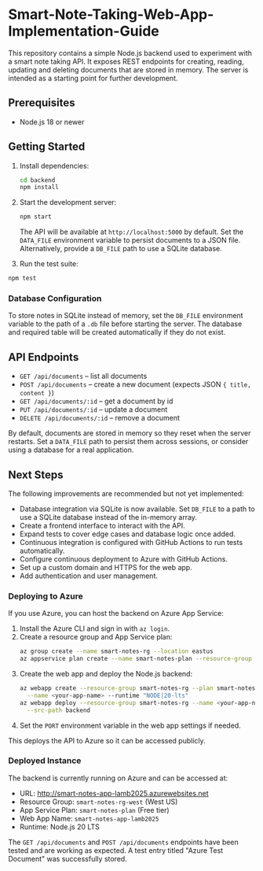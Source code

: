 # Smart-Note-Taking-Web-App-Implementation-Guide

This repository contains a simple Node.js backend used to experiment with a smart note taking API.
It exposes REST endpoints for creating, reading, updating and deleting documents that are stored in
memory. The server is intended as a starting point for further development.

## Prerequisites

- Node.js 18 or newer

## Getting Started

1. Install dependencies:

   ```bash
   cd backend
   npm install
   ```

2. Start the development server:

   ```bash
   npm start
   ```

   The API will be available at `http://localhost:5000` by default.
   Set the `DATA_FILE` environment variable to persist documents to a JSON file.
   Alternatively, provide a `DB_FILE` path to use a SQLite database.

3. Run the test suite:

  ```bash
  npm test
  ```

### Database Configuration

To store notes in SQLite instead of memory, set the `DB_FILE` environment
variable to the path of a `.db` file before starting the server. The database
and required table will be created automatically if they do not exist.

## API Endpoints

- `GET /api/documents` – list all documents
- `POST /api/documents` – create a new document (expects JSON `{ title, content }`)
- `GET /api/documents/:id` – get a document by id
- `PUT /api/documents/:id` – update a document
- `DELETE /api/documents/:id` – remove a document

By default, documents are stored in memory so they reset when the server restarts.
Set a `DATA_FILE` path to persist them across sessions, or consider using a database for a real application.

## Next Steps

The following improvements are recommended but not yet implemented:

<!-- Database integration implemented -->
- Database integration via SQLite is now available. Set `DB_FILE` to a path
  to use a SQLite database instead of the in-memory array.
- Create a frontend interface to interact with the API.
- Expand tests to cover edge cases and database logic once added.
- Continuous integration is configured with GitHub Actions to run tests automatically.
- Configure continuous deployment to Azure with GitHub Actions.
- Set up a custom domain and HTTPS for the web app.
- Add authentication and user management.

### Deploying to Azure

If you use Azure, you can host the backend on Azure App Service:

1. Install the Azure CLI and sign in with `az login`.
2. Create a resource group and App Service plan:
   ```bash
   az group create --name smart-notes-rg --location eastus
   az appservice plan create --name smart-notes-plan --resource-group smart-notes-rg --sku B1 --is-linux
   ```
3. Create the web app and deploy the Node.js backend:
   ```bash
   az webapp create --resource-group smart-notes-rg --plan smart-notes-plan \
     --name <your-app-name> --runtime "NODE|20-lts"
   az webapp deploy --resource-group smart-notes-rg --name <your-app-name> \
     --src-path backend
   ```
4. Set the `PORT` environment variable in the web app settings if needed.

This deploys the API to Azure so it can be accessed publicly.

### Deployed Instance

The backend is currently running on Azure and can be accessed at:

- URL: <http://smart-notes-app-lamb2025.azurewebsites.net>
- Resource Group: `smart-notes-rg-west` (West US)
- App Service Plan: `smart-notes-plan` (Free tier)
- Web App Name: `smart-notes-app-lamb2025`
- Runtime: Node.js 20 LTS

The `GET /api/documents` and `POST /api/documents` endpoints have been tested and are working as expected. A test entry titled "Azure Test Document" was successfully stored.


